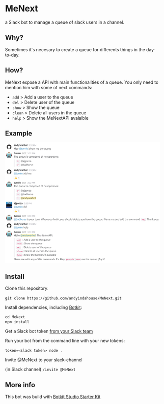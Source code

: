 # MeNext

a Slack bot to manage a queue of slack users in a channel.

## Why?

Sometimes it's necesary to create a queue for differents things in the day-to-day.

## How?

MeNext expose a API with main functionalities of a queue. You only need to mention him with some of next commands:

* `add`   >   Add a user to the queue
* `del`   >   Delete user of the queue
* `show`  >   Show the queue 
* `clean` >   Delete all users in the queue 
* `help`  >   Show the MeNextAPI avalaible 

## Example

![MeNext messages](/MeNextmessages.PNG)

## Install

Clone this repository:

`git clone https://github.com/andyindahouse/MeNext.git`

Install dependencies, including [Botkit](https://github.com/howdyai/botkit):

```
cd MeNext
npm install
```

Get a Slack bot token [from your Slack team](https://my.slack.com/apps/new/A0F7YS25R-bots)

Run your bot from the command line with your new tokens:

`token=<slack token> node .`

Invite @MeNext to your slack-channel 

(in Slack channel) `/invite @MeNext`

## More info

This bot was build with [Botkit Studio Starter Kit](https://github.com/howdyai/botkit-studio-starter) 


